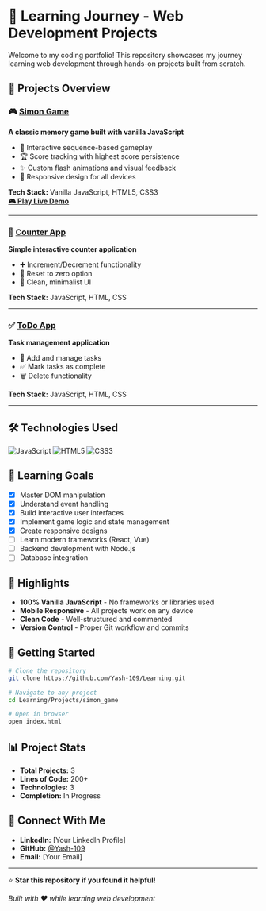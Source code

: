 # 🚀 Learning Journey - Web Development Projects

Welcome to my coding portfolio! This repository showcases my journey learning web development through hands-on projects built from scratch.

## 🎯 Projects Overview

### 🎮 [Simon Game](./Projects/simon_game/)
**A classic memory game built with vanilla JavaScript**
- 🎵 Interactive sequence-based gameplay
- 🏆 Score tracking with highest score persistence
- ✨ Custom flash animations and visual feedback
- 📱 Responsive design for all devices

**Tech Stack:** Vanilla JavaScript, HTML5, CSS3  
**[🎮 Play Live Demo](https://yash-109.github.io/Learning/Projects/simon_game/)**

---

### 🔢 [Counter App](./Projects/counterApp/)
**Simple interactive counter application**
- ➕ Increment/Decrement functionality
- 🔄 Reset to zero option
- 🎨 Clean, minimalist UI

**Tech Stack:** JavaScript, HTML, CSS

---

### ✅ [ToDo App](./Projects/ToDo/)
**Task management application**
- 📝 Add and manage tasks
- ✅ Mark tasks as complete
- 🗑️ Delete functionality

**Tech Stack:** JavaScript, HTML, CSS

---

## 🛠️ Technologies Used

![JavaScript](https://img.shields.io/badge/JavaScript-F7DF1E?style=for-the-badge&logo=javascript&logoColor=black)
![HTML5](https://img.shields.io/badge/HTML5-E34F26?style=for-the-badge&logo=html5&logoColor=white)
![CSS3](https://img.shields.io/badge/CSS3-1572B6?style=for-the-badge&logo=css3&logoColor=white)

## 🎯 Learning Goals

- [x] Master DOM manipulation
- [x] Understand event handling
- [x] Build interactive user interfaces
- [x] Implement game logic and state management
- [x] Create responsive designs
- [ ] Learn modern frameworks (React, Vue)
- [ ] Backend development with Node.js
- [ ] Database integration

## 🌟 Highlights

- **100% Vanilla JavaScript** - No frameworks or libraries used
- **Mobile Responsive** - All projects work on any device
- **Clean Code** - Well-structured and commented
- **Version Control** - Proper Git workflow and commits

## 🚀 Getting Started

```bash
# Clone the repository
git clone https://github.com/Yash-109/Learning.git

# Navigate to any project
cd Learning/Projects/simon_game

# Open in browser
open index.html
```

## 📊 Project Stats

- **Total Projects:** 3
- **Lines of Code:** 200+ 
- **Technologies:** 3
- **Completion:** In Progress

## 🤝 Connect With Me

- **LinkedIn:** [Your LinkedIn Profile]
- **GitHub:** [@Yash-109](https://github.com/Yash-109)
- **Email:** [Your Email]

---

⭐ **Star this repository if you found it helpful!**

*Built with ❤️ while learning web development*
